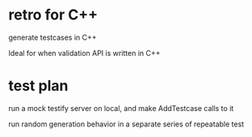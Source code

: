 # retro for C++

generate testcases in C++

Ideal for when validation API is written in C++

# test plan

run a mock testify server on local, and make AddTestcase calls to it

run random generation behavior in a separate series of repeatable test
